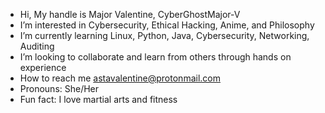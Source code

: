 - Hi, My handle is Major Valentine, CyberGhostMajor-V
- I’m interested in Cybersecurity, Ethical Hacking, Anime, and Philosophy
- I’m currently learning Linux, Python, Java, Cybersecurity, Networking, Auditing
- I’m looking to collaborate and learn from others through hands on experience
- How to reach me astavalentine@protonmail.com 
- Pronouns: She/Her
- Fun fact: I love martial arts and fitness

<!---
CyberGhostMajor-V/CyberGhostMajor-V is a ✨ special ✨ repository because its `README.md` (this file) appears on your GitHub profile.
You can click the Preview link to take a look at your changes.
--->
